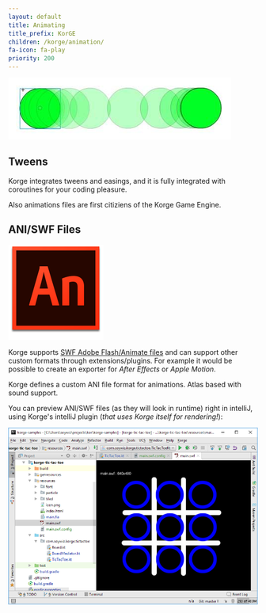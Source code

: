 ```yaml
---
layout: default
title: Animating
title_prefix: KorGE
children: /korge/animation/
fa-icon: fa-play
priority: 200
---
```


![](/animation/animation.jpg)

## Tweens

Korge integrates tweens and easings, and it is fully integrated with coroutines for your coding pleasure.

Also animations files are first citiziens of the Korge Game Engine.

## ANI/SWF Files

<img src="/animation/swf/logo.png" />

Korge supports [SWF Adobe Flash/Animate files](/animation/swf) and can support
other custom formats through extensions/plugins.
For example it would be possible to create an exporter for *After Effects* or *Apple Motion*.

Korge defines a custom ANI file format for animations.
Atlas based with sound support.

You can preview ANI/SWF files (as they will look in runtime) right in intelliJ, using Korge's intelliJ plugin (*that uses Korge itself for rendering!*):

![](/animation/korge-intellij-plugin-preview.png)
